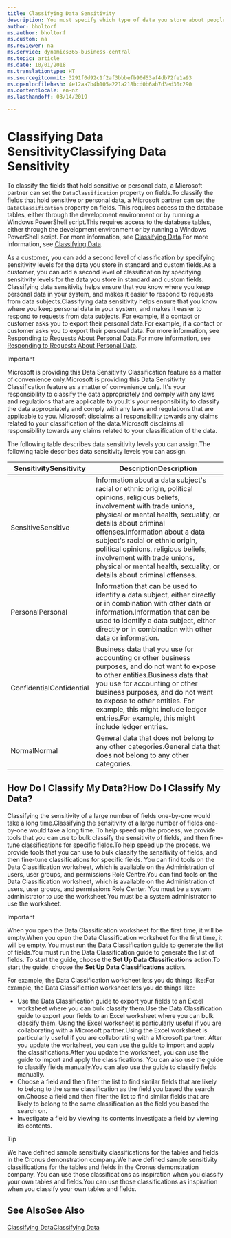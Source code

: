 ```yaml
---
title: Classifying Data Sensitivity
description: You must specify which type of data you store about people so that you can respond to data subject requests.
author: bholtorf
ms.author: bholtorf
ms.custom: na
ms.reviewer: na
ms.service: dynamics365-business-central
ms.topic: article
ms.date: 10/01/2018
ms.translationtype: HT
ms.sourcegitcommit: 3291f0d92c1f2af3bbbefb90d53af4db72fe1a93
ms.openlocfilehash: 4e12aa7b4b105a221a218bcd0b6ab7d3ed30c290
ms.contentlocale: en-nz
ms.lasthandoff: 03/14/2019

---
```


# <a name="classifying-data-sensitivity"></a><span data-ttu-id="de5bf-103">Classifying Data Sensitivity</span><span class="sxs-lookup"><span data-stu-id="de5bf-103">Classifying Data Sensitivity</span></span>
<span data-ttu-id="de5bf-104">To classify the fields that hold sensitive or personal data, a Microsoft partner can set the ```DataClassification``` property on fields.</span><span class="sxs-lookup"><span data-stu-id="de5bf-104">To classify the fields that hold sensitive or personal data, a Microsoft partner can set the ```DataClassification``` property on fields.</span></span> <span data-ttu-id="de5bf-105">This requires access to the database tables, either through the development environment or by running a Windows PowerShell script.</span><span class="sxs-lookup"><span data-stu-id="de5bf-105">This requires access to the database tables, either through the development environment or by running a Windows PowerShell script.</span></span> <span data-ttu-id="de5bf-106">For more information, see [Classifying Data](https://docs.microsoft.com/en-us/dynamics-nav/classifying-data).</span><span class="sxs-lookup"><span data-stu-id="de5bf-106">For more information, see [Classifying Data](https://docs.microsoft.com/en-us/dynamics-nav/classifying-data).</span></span>  

<span data-ttu-id="de5bf-107">As a customer, you can add a second level of classification by specifying sensitivity levels for the data you store in standard and custom fields.</span><span class="sxs-lookup"><span data-stu-id="de5bf-107">As a customer, you can add a second level of classification by specifying sensitivity levels for the data you store in standard and custom fields.</span></span> <span data-ttu-id="de5bf-108">Classifying data sensitivity helps ensure that you know where you keep personal data in your system, and makes it easier to respond to requests from data subjects.</span><span class="sxs-lookup"><span data-stu-id="de5bf-108">Classifying data sensitivity helps ensure that you know where you keep personal data in your system, and makes it easier to respond to requests from data subjects.</span></span> <span data-ttu-id="de5bf-109">For example, if a contact or customer asks you to export their personal data.</span><span class="sxs-lookup"><span data-stu-id="de5bf-109">For example, if a contact or customer asks you to export their personal data.</span></span> <span data-ttu-id="de5bf-110">For more information, see [Responding to Requests About Personal Data](admin-responding-to-requests-about-personal-data.md).</span><span class="sxs-lookup"><span data-stu-id="de5bf-110">For more information, see [Responding to Requests About Personal Data](admin-responding-to-requests-about-personal-data.md).</span></span>

> [!Important]
> <span data-ttu-id="de5bf-111">Microsoft is providing this Data Sensitivity Classification feature as a matter of convenience only.</span><span class="sxs-lookup"><span data-stu-id="de5bf-111">Microsoft is providing this Data Sensitivity Classification feature as a matter of convenience only.</span></span> <span data-ttu-id="de5bf-112">It's your responsibility to classify the data appropriately and comply with any laws and regulations that are applicable to you.</span><span class="sxs-lookup"><span data-stu-id="de5bf-112">It's your responsibility to classify the data appropriately and comply with any laws and regulations that are applicable to you.</span></span> <span data-ttu-id="de5bf-113">Microsoft disclaims all responsibility towards any claims related to your classification of the data.</span><span class="sxs-lookup"><span data-stu-id="de5bf-113">Microsoft disclaims all responsibility towards any claims related to your classification of the data.</span></span>  

<span data-ttu-id="de5bf-114">The following table describes data sensitivity levels you can assign.</span><span class="sxs-lookup"><span data-stu-id="de5bf-114">The following table describes data sensitivity levels you can assign.</span></span>

|<span data-ttu-id="de5bf-115">Sensitivity</span><span class="sxs-lookup"><span data-stu-id="de5bf-115">Sensitivity</span></span>|<span data-ttu-id="de5bf-116">Description</span><span class="sxs-lookup"><span data-stu-id="de5bf-116">Description</span></span>|
|----|----|
|<span data-ttu-id="de5bf-117">Sensitive</span><span class="sxs-lookup"><span data-stu-id="de5bf-117">Sensitive</span></span> | <span data-ttu-id="de5bf-118">Information about a data subject's racial or ethnic origin, political opinions, religious beliefs, involvement with trade unions, physical or mental health, sexuality, or details about criminal offenses.</span><span class="sxs-lookup"><span data-stu-id="de5bf-118">Information about a data subject's racial or ethnic origin, political opinions, religious beliefs, involvement with trade unions, physical or mental health, sexuality, or details about criminal offenses.</span></span> |
|<span data-ttu-id="de5bf-119">Personal</span><span class="sxs-lookup"><span data-stu-id="de5bf-119">Personal</span></span> | <span data-ttu-id="de5bf-120">Information that can be used to identify a data subject, either directly or in combination with other data or information.</span><span class="sxs-lookup"><span data-stu-id="de5bf-120">Information that can be used to identify a data subject, either directly or in combination with other data or information.</span></span>|
|<span data-ttu-id="de5bf-121">Confidential</span><span class="sxs-lookup"><span data-stu-id="de5bf-121">Confidential</span></span> | <span data-ttu-id="de5bf-122">Business data that you use for accounting or other business purposes, and do not want to expose to other entities.</span><span class="sxs-lookup"><span data-stu-id="de5bf-122">Business data that you use for accounting or other business purposes, and do not want to expose to other entities.</span></span> <span data-ttu-id="de5bf-123">For example, this might include ledger entries.</span><span class="sxs-lookup"><span data-stu-id="de5bf-123">For example, this might include ledger entries.</span></span>|
|<span data-ttu-id="de5bf-124">Normal</span><span class="sxs-lookup"><span data-stu-id="de5bf-124">Normal</span></span> | <span data-ttu-id="de5bf-125">General data that does not belong to any other categories.</span><span class="sxs-lookup"><span data-stu-id="de5bf-125">General data that does not belong to any other categories.</span></span>|

## <a name="how-do-i-classify-my-data"></a><span data-ttu-id="de5bf-126">How Do I Classify My Data?</span><span class="sxs-lookup"><span data-stu-id="de5bf-126">How Do I Classify My Data?</span></span>
<span data-ttu-id="de5bf-127">Classifying the sensitivity of a large number of fields one-by-one would take a long time.</span><span class="sxs-lookup"><span data-stu-id="de5bf-127">Classifying the sensitivity of a large number of fields one-by-one would take a long time.</span></span> <span data-ttu-id="de5bf-128">To help speed up the process, we provide tools that you can use to bulk classify the sensitivity of fields, and then fine-tune classifications for specific fields.</span><span class="sxs-lookup"><span data-stu-id="de5bf-128">To help speed up the process, we provide tools that you can use to bulk classify the sensitivity of fields, and then fine-tune classifications for specific fields.</span></span> <span data-ttu-id="de5bf-129">You can find tools on the Data Classification worksheet, which is available on the Administration of users, user groups, and permissions Role Centre.</span><span class="sxs-lookup"><span data-stu-id="de5bf-129">You can find tools on the Data Classification worksheet, which is available on the Administration of users, user groups, and permissions Role Center.</span></span> <span data-ttu-id="de5bf-130">You must be a system administrator to use the worksheet.</span><span class="sxs-lookup"><span data-stu-id="de5bf-130">You must be a system administrator to use the worksheet.</span></span>

> [!Important]
> <span data-ttu-id="de5bf-131">When you open the Data Classification worksheet for the first time, it will be empty.</span><span class="sxs-lookup"><span data-stu-id="de5bf-131">When you open the Data Classification worksheet for the first time, it will be empty.</span></span> <span data-ttu-id="de5bf-132">You must run the Data Classification guide to generate the list of fields.</span><span class="sxs-lookup"><span data-stu-id="de5bf-132">You must run the Data Classification guide to generate the list of fields.</span></span> <span data-ttu-id="de5bf-133">To start the guide, choose the **Set Up Data Classifications** action.</span><span class="sxs-lookup"><span data-stu-id="de5bf-133">To start the guide, choose the **Set Up Data Classifications** action.</span></span>

<span data-ttu-id="de5bf-134">For example, the Data Classification worksheet lets you do things like:</span><span class="sxs-lookup"><span data-stu-id="de5bf-134">For example, the Data Classification worksheet lets you do things like:</span></span>  

* <span data-ttu-id="de5bf-135">Use the Data Classification guide to export your fields to an Excel worksheet where you can bulk classify them.</span><span class="sxs-lookup"><span data-stu-id="de5bf-135">Use the Data Classification guide to export your fields to an Excel worksheet where you can bulk classify them.</span></span> <span data-ttu-id="de5bf-136">Using the Excel worksheet is particularly useful if you are collaborating with a Microsoft partner.</span><span class="sxs-lookup"><span data-stu-id="de5bf-136">Using the Excel worksheet is particularly useful if you are collaborating with a Microsoft partner.</span></span> <span data-ttu-id="de5bf-137">After you update the worksheet, you can use the guide to import and apply the classifications.</span><span class="sxs-lookup"><span data-stu-id="de5bf-137">After you update the worksheet, you can use the guide to import and apply the classifications.</span></span> <span data-ttu-id="de5bf-138">You can also use the guide to classify fields manually.</span><span class="sxs-lookup"><span data-stu-id="de5bf-138">You can also use the guide to classify fields manually.</span></span>  
* <span data-ttu-id="de5bf-139">Choose a field and then filter the list to find similar fields that are likely to belong to the same classification as the field you based the search on.</span><span class="sxs-lookup"><span data-stu-id="de5bf-139">Choose a field and then filter the list to find similar fields that are likely to belong to the same classification as the field you based the search on.</span></span>  
* <span data-ttu-id="de5bf-140">Investigate a field by viewing its contents.</span><span class="sxs-lookup"><span data-stu-id="de5bf-140">Investigate a field by viewing its contents.</span></span>  

> [!Tip]
> <span data-ttu-id="de5bf-141">We have defined sample sensitivity classifications for the tables and fields in the Cronus demonstration company.</span><span class="sxs-lookup"><span data-stu-id="de5bf-141">We have defined sample sensitivity classifications for the tables and fields in the Cronus demonstration company.</span></span> <span data-ttu-id="de5bf-142">You can use those classifications as inspiration when you classify your own tables and fields.</span><span class="sxs-lookup"><span data-stu-id="de5bf-142">You can use those classifications as inspiration when you classify your own tables and fields.</span></span>

## <a name="see-also"></a><span data-ttu-id="de5bf-143">See Also</span><span class="sxs-lookup"><span data-stu-id="de5bf-143">See Also</span></span>
[<span data-ttu-id="de5bf-144">Classifying Data</span><span class="sxs-lookup"><span data-stu-id="de5bf-144">Classifying Data</span></span>](https://docs.microsoft.com/en-us/dynamics-nav/classifying-data)  

